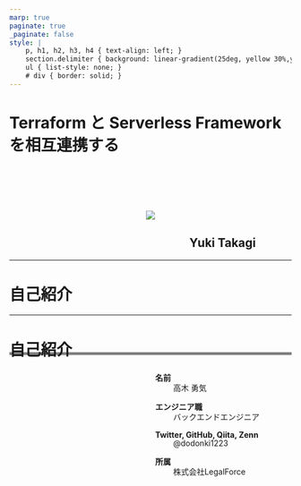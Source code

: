 ```yaml
---
marp: true
paginate: true
_paginate: false
style: |
    p, h1, h2, h3, h4 { text-align: left; }
    section.delimiter { background: linear-gradient(25deg, yellow 30%,yellow 100px,white 100px,white 100%); }
    ul { list-style: none; }
    # div { border: solid; }
---
```


<!--
AWS のハンズオン資料の「サーバーレスアーキテクチャで翻訳 Web API を構築する」（https://pages.awscloud.com/event_JAPAN_Hands-on-for-Beginners-Serverless-2019_Contents.html）を題材にしてハンズオンで作成したインフラをコード化していく流れを発表します。

主に以下のようなことを発表しようと思っています。
・コンソール画面で作成したインフラの一部を Terraformer(https://github.com/GoogleCloudPlatform/terraformer) を使ってコード化し体裁を整えながら再実装していった方法
・Terraform で作成したリソースを Serverless Framework で参照する方法
・Serverless Framework で作成したリソースを Terraform で参照する方法
-->

<!-- _class: delimiter -->

# Terraform と Serverless Framework を相互連携する

<div style="text-align: center;padding-top: 80px">
  <img src="./image/00_cooperation.png" />
</div>

<h2 style="text-align: right; margin-right: 4rem">Yuki Takagi</h2>

---

<!-- _class: delimiter -->

# 自己紹介

---

<div style="height: 100%">
  <h1>自己紹介</h1>
  <p style="border-bottom: solid 5px #808080; margin-top: -2rem"></p>

  <div style="height: 80%; display: flex;justify-content: space-between; margin: 1rem;">
    <div style="width: 45%; background: url(https://scontent-nrt1-1.xx.fbcdn.net/v/t1.6435-9/119604723_3285085514901787_1350492750591504360_n.jpg?_nc_cat=111&ccb=1-7&_nc_sid=09cbfe&_nc_ohc=HmLep5LV4WoAX8Rw7VN&tn=T6b3UBCIVq3UemOD&_nc_ht=scontent-nrt1-1.xx&oh=00_AT9LfFhBMp6HJL0PEV4OBOodt0dhVG9kVuSD1IcR8Dit1g&oe=6326B72D) no-repeat top left; background-size: 100%"></div>
    <div style="width: 55%;">
      <!-- 名前 -->
      <p style="margin-left: 2rem;"><b>名前</b></p>
      <p style="margin-left: 4rem; margin-top: -1rem;">高木 勇気</p>
      <!-- エンジニア職 -->
      <p style="margin-left: 2rem;"><b>エンジニア職</b></p>
      <p style="margin-left: 4rem; margin-top: -1rem;">バックエンドエンジニア</p>
      <!-- アカウント -->
      <p style="margin-left: 2rem;"><b>Twitter, GitHub, Qiita, Zenn</b></p>
      <p style="margin-left: 4rem; margin-top: -1rem;">@dodonki1223</p>
      <!-- 所属 -->
      <p style="margin-left: 2rem;"><b>所属</b></p>
      <p style="margin-left: 4rem; margin-top: -1rem;">株式会社LegalForce</p>
      <!-- 所属 -->
    </div>
  </div>
</div>

---

<div style="height: 100%">
  <h1>自己紹介</h1>
  <p style="border-bottom: solid 5px #808080; margin-top: -2rem"></p>

  <h3>最近の活動</h3>

  <div  style="height: 100%; display: flex;justify-content: space-between;">
    <div style="width: 50%; background: url(./image/01_qiita.png) no-repeat top left; background-size: 63%"></div>
    <div style="width: 50%; background: url(./image/02_article.png) no-repeat top left; background-size: 80%"></div>
  </div>
</div>

---

<!-- _class: delimiter -->

# 今日話すこと

---

<div style="height: 100%">
  <h1>今日話すこと</h1>
  <p style="border-bottom: solid 5px #808080; margin-top: -2rem"></p>

  ## ふと Terraform と Serverless Framework はどうやって連携すればいいのか？という疑問を持ちました。

  ## そこで実際に試してみました 💪

  ## 今日は実際に試した結果、私が得た知見を発表したいと思います！
</div>

---

<!-- _class: delimiter -->

# アジェンダ

---

<div style="height: 100%">
  <h1>アジェンダ</h1>
  <p style="border-bottom: solid 5px #808080; margin-top: -2rem"></p>

  <div style="padding-left: 2rem;">
    <h2 style="padding: 0;">1. 題材</h2>
    <h2 style="padding: 0;">2. Terraform と Serverless Framework で管理するもの</h2>
    <h2 style="padding: 0;">3. Serverless Framework を使ってコード化</h2>    
    <h2 style="padding: 0;">4. Terrafomer を使ってコード化</h2>
    <h2 style="padding: 0;">5. Serverless Framework → Terraform を連携する</h2>
    <h2 style="padding: 0;">6. Terraform → Serverless Framework を連携する</h2>
    <h2 style="padding: 0;">7. まとめ</h2>
  </div>
</div>

---

<div style="height: 100%">
  <h1>1. 題材</h1>
  <p style="border-bottom: solid 5px #808080; margin-top: -2rem"></p>

  ### こんな感じのサーバーレスアーキテクチャを題材にします。

  <div>
    <img src="https://raw.githubusercontent.com/dodonki1223/image_garage/master/translate/00_overall.png" />
  </div>
</div>

---

<div style="height: 100%">
  <h1>1. 題材</h1>
  <p style="border-bottom: solid 5px #808080; margin-top: -2rem"></p>

  ### こちらの構成は **AWS 初心者向けハンズオン** の「 **[サーバーレスアーキテクチャで翻訳 Web API を構築する](https://pages.awscloud.com/event_JAPAN_Hands-on-for-Beginners-Serverless-2019_Contents.html)** 」で作成する題材になります。

  <div style="text-align: center;">
    <img src="./image/03_hands_on.png" />
  </div>
</div>

---

<div style="height: 100%">
  <h1>1. 題材</h1>
  <p style="border-bottom: solid 5px #808080; margin-top: -2rem"></p>

  ## **AWS 初心者向けハンズオン** の「 **[サーバーレスアーキテクチャで翻訳 Web API を構築する](https://pages.awscloud.com/event_JAPAN_Hands-on-for-Beginners-Serverless-2019_Contents.html)** 」は動画を10個見ながら言われたとおりにしていくだけで2時間もあれば簡単に実装することが出来ます。

  ## 私もこちらのハンズオンの終了後に Terraform と Serverless Framework を使って実装し直しました。

  ## 実装していった過程も含めて発表していきます！
</div>

---

<div style="height: 100%">
  <h1>アジェンダ</h1>
  <p style="border-bottom: solid 5px #808080; margin-top: -2rem"></p>

  <div style="padding-left: 2rem;">
    <h2 style="padding: 0; color: gray;">1. 題材</h2>
    <h2 style="padding: 0;">2. Terraform と Serverless Framework で管理するもの</h2>
    <h2 style="padding: 0; color: gray;">3. Serverless Framework を使ってコード化</h2>
    <h2 style="padding: 0; color: gray;">4. Terrafomer を使ってコード化</h2>
    <h2 style="padding: 0; color: gray;">5. Serverless Framework → Terraform を連携する</h2>
    <h2 style="padding: 0; color: gray;">6. Terraform → Serverless Framework を連携する</h2>
    <h2 style="padding: 0; color: gray;">7. まとめ</h2>
  </div>
</div>

---

<div style="height: 100%">
  <h1>2. Terraform と Serverless Framework で管理するもの</h1>
  <p style="border-bottom: solid 5px #808080; margin-top: -2rem"></p>

  <div style="text-align: center;">
    <img style="width: 68%" src="https://raw.githubusercontent.com/dodonki1223/image_garage/master/translate/01_relationship_between_terraform_and_serverless_framework.png" />
  </div>
</div>

---

<div style="height: 100%">
  <h1>2. Terraform と Serverless Framework で管理するもの</h1>
  <p style="border-bottom: solid 5px #808080; margin-top: -2rem"></p>

  ## Terraform では **IAM ロール** と **AWS Systems Manager Parameter Store** の2つを管理します。

  ## 後に説明しますが **AWS Systems Manager Parameter Store** は Serverless Framework と連携するために必要になります。

  <div style="text-align: center;">
    <img style="width: 40%" src="https://raw.githubusercontent.com/dodonki1223/image_garage/master/translate/05_terraform_resources.png" />
  </div>
</div>

---

<div style="height: 100%">
  <h1>2. Terraform と Serverless Framework で管理するもの</h1>
  <p style="border-bottom: solid 5px #808080; margin-top: -2rem"></p>

  ## Serverless Framework では **Amazon API Gateway** と **AWS Lambda** と **Amazon DynamoDB** と **CloudWatch Logs** の4つを管理します。

  <div style="text-align: center;margin-top: 6rem;">
    <img style="width: 80%" src="https://raw.githubusercontent.com/dodonki1223/image_garage/master/translate/06_serverless_framework_resources.png" />
  </div>
</div>

---

<div style="height: 100%">
  <h1>2. Terraform と Serverless Framework で管理するもの</h1>
  <p style="border-bottom: solid 5px #808080; margin-top: -2rem"></p>

  ## Serverless Framework で管理しているリソースが多くない？

  ## Serverless Framework で多くのリソースを管理しているのは **ローカルの開発環境が整っている** ためです。

  ## **ローカルの開発環境で使用する必要があるのものは Serverless Framework で管理** し **それ以外は Terraform で管理する** ようにしています。
</div>

---

<div style="height: 100%">
  <h1>2. Terraform と Serverless Framework で管理するもの</h1>
  <p style="border-bottom: solid 5px #808080; margin-top: -2rem"></p>

  ### ローカルにて実行と DynamoDB の操作ができます。

  <div style="text-align: center;">
    <img style="width: 80%" src="./image/04_local_development.png" />
  </div>
</div>

---

<div style="height: 100%">
  <h1>アジェンダ</h1>
  <p style="border-bottom: solid 5px #808080; margin-top: -2rem"></p>

  <div style="padding-left: 2rem;">
    <h2 style="padding: 0; color: gray;">1. 題材</h2>
    <h2 style="padding: 0; color: gray;">2. Terraform と Serverless Framework で管理するもの</h2>
    <h2 style="padding: 0;">3. Serverless Framework を使ってコード化</h2>
    <h2 style="padding: 0; color: gray;">4. Terrafomer を使ってコード化</h2>
    <h2 style="padding: 0; color: gray;">5. Serverless Framework → Terraform を連携する</h2>
    <h2 style="padding: 0; color: gray;">6. Terraform → Serverless Framework を連携する</h2>
    <h2 style="padding: 0; color: gray;">7. まとめ</h2>
  </div>
</div>

---

<div style="height: 100%">
  <h1>3. Serverless Framework を使ってコード化</h1>
  <p style="border-bottom: solid 5px #808080; margin-top: -2rem"></p>

</div>


# ここに Serverless Framework を使ったコード化方法を記載する
